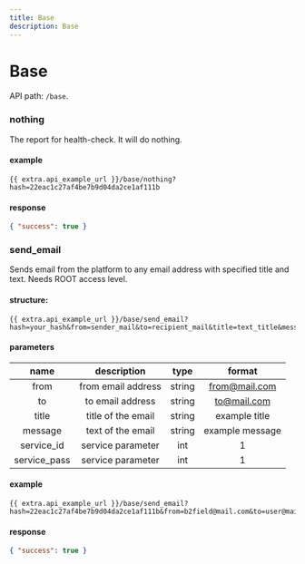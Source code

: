 ```yaml
---
title: Base
description: Base
---
```


# Base

API path: `/base`.

### nothing

The report for health-check. It will do nothing.

#### example

    {{ extra.api_example_url }}/base/nothing?hash=22eac1c27af4be7b9d04da2ce1af111b

#### response

```json
{ "success": true }
```


### send_email

Sends email from the platform to any email address with specified title and text. Needs ROOT access level.

#### structure:

    {{ extra.api_example_url }}/base/send_email?hash=your_hash&from=sender_mail&to=recipient_mail&title=text_title&message=text_message&service_id=1&service_pass=1

#### parameters

| name | description | type| format|
| :------: | :------: | :-----:| :------:|
| from | from email address | string| from@mail.com |
| to | to email address | string | to@mail.com|
| title | title of the email | string | example title|
| message | text of the email | string | example message |
| service_id | service parameter | int | 1 |
| service_pass | service parameter | int | 1 |

#### example

    {{ extra.api_example_url }}/base/send_email?hash=22eac1c27af4be7b9d04da2ce1af111b&from=b2field@mail.com&to=user@mail.com&title=text+of+email+title&message=text+of+the+message&service_id=1&service_pass=1

#### response

```json
{ "success": true }
```
